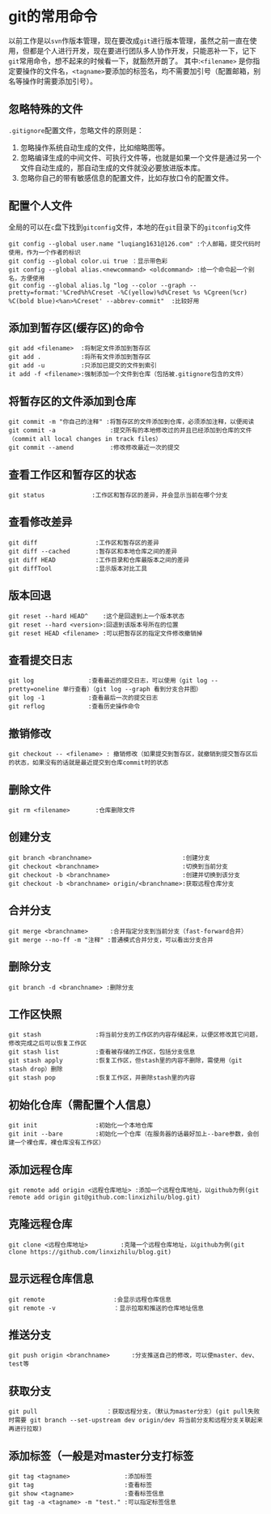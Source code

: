 # git的常用命令
以前工作是以`svn`作版本管理，现在要改成`git`进行版本管理，虽然之前一直在使用，但都是个人进行开发，现在要进行团队多人协作开发，只能恶补一下，记下`git`常用命令，想不起来的时候看一下，就豁然开朗了。
其中:`<filename>` 是你指定要操作的文件名，`<tagname>`要添加的标签名，均不需要加引号（配置邮箱，别名等操作时需要添加引号）。
## 忽略特殊的文件
`.gitignore`配置文件，忽略文件的原则是：
1. 忽略操作系统自动生成的文件，比如缩略图等。
2. 忽略编译生成的中间文件、可执行文件等，也就是如果一个文件是通过另一个文件自动生成的，那自动生成的文件就没必要放进版本库。
3. 忽略你自己的带有敏感信息的配置文件，比如存放口令的配置文件。

## 配置个人文件
全局的可以在`c`盘下找到`gitconfig`文件，本地的在`git`目录下的`gitconfig`文件
```git
git config --global user.name "luqiang1631@126.com" :个人邮箱，提交代码时使用，作为一个作者的标识
git config --global color.ui true ：显示带色彩
git config --global alias.<newcommand> <oldcommand> :给一个命令起一个别名，方便使用
git config --global alias.lg "log --color --graph --pretty=format:'%Cred%h%Creset -%C(yellow)%d%Creset %s %Cgreen(%cr) %C(bold blue)<%an>%Creset' --abbrev-commit"  :比较好用
```
## 添加到暂存区(缓存区)的命令
```git
git add <filename>  :将制定文件添加到暂存区
git add .           :将所有文件添加到暂存区
git add -u          :只添加已提交的文件到索引
it add -f <filename>:强制添加一个文件到仓库（包括被.gitignore包含的文件）
```
## 将暂存区的文件添加到仓库
```git
git commit -m "你自己的注释" :将暂存区的文件添加到仓库，必须添加注释，以便阅读
git commit -a               :提交所有的本地修改过的并且已经添加到仓库的文件（commit all local changes in track files）
git commit --amend          :修改修改最近一次的提交
```
## 查看工作区和暂存区的状态
```git
git status             :工作区和暂存区的差异，并会显示当前在哪个分支
```
## 查看修改差异
```git
git diff                :工作区和暂存区的差异
git diff --cached       :暂存区和本地仓库之间的差异
git diff HEAD           :工作目录和仓库最版本之间的差异
git diffTool            :显示版本对比工具
```
## 版本回退
```git
git reset --hard HEAD^    :这个是回退到上一个版本状态
git reset --hard <version>:回退到该版本号所在的位置
git reset HEAD <filename> :可以把暂存区的指定文件修改撤销掉
```
## 查看提交日志
```git
git log               :查看最近的提交日志，可以使用（git log --pretty=oneline 单行查看）（git log --graph 看到分支合并图）
git log -1            :查看最后一次的提交日志
git reflog            :查看历史操作命令
```
## 撤销修改
```git
git checkout -- <filename> : 撤销修改（如果提交到暂存区，就撤销到提交暂存区后的状态，如果没有的话就是最近提交到仓库commit时的状态
```
## 删除文件
```git
git rm <filename>       :仓库删除文件
```
## 创建分支
```git
git branch <branchname>                         :创建分支
git checkout <branchname>                       :切换到当前分支
git checkout -b <branchname>                    :创建并切换到该分支
git checkout -b <branchname> origin/<branchname>:获取远程仓库分支
```
## 合并分支
```git
git merge <branchname>      :合并指定分支到当前分支（fast-forward合并）
git merge --no-ff -m "注释" :普通模式合并分支，可以看出分支合并
```
## 删除分支
```git
git branch -d <branchname> :删除分支
```
## 工作区快照
```git
git stash               :将当前分支的工作区的内容存储起来，以便区修改其它问题，修改完成之后可以恢复工作区
git stash list          :查看被存储的工作区，包括分支信息
git stash apply         :恢复工作区，但stash里的内容不删除，需使用（git stash drop）删除
git stash pop           :恢复工作区，并删除stash里的内容
```
## 初始化仓库（需配置个人信息）
```git
git init                :初始化一个本地仓库
git init --bare         :初始化一个仓库（在服务器的话最好加上--bare参数，会创建一个裸仓库，裸仓库没有工作区）
```
## 添加远程仓库
```git
git remote add origin <远程仓库地址> :添加一个远程仓库地址，以github为例(git remote add origin git@github.com:linxizhilu/blog.git)
```
## 克隆远程仓库
```git
git clone <远程仓库地址>         :克隆一个远程仓库地址，以github为例(git clone https://github.com/linxizhilu/blog.git)
```
## 显示远程仓库信息
```git
git remote                   :会显示远程仓库信息
git remote -v                ：显示拉取和推送的仓库地址信息
```
## 推送分支
```git
git push origin <branchname>      :分支推送自己的修改，可以使master、dev、test等
```
## 获取分支
```git
git pull                   ：获取远程分支，（默认为master分支）(git pull失败时需要 git branch --set-upstream dev origin/dev 将当前分支和远程分支关联起来再进行拉取)
```
## 添加标签（一般是对master分支打标签
```git
git tag <tagname>               :添加标签
git tag                         :查看标签
git show <tagname>              :查看标签信息
git tag -a <tagname> -m "test." :可以指定标签信息
```
